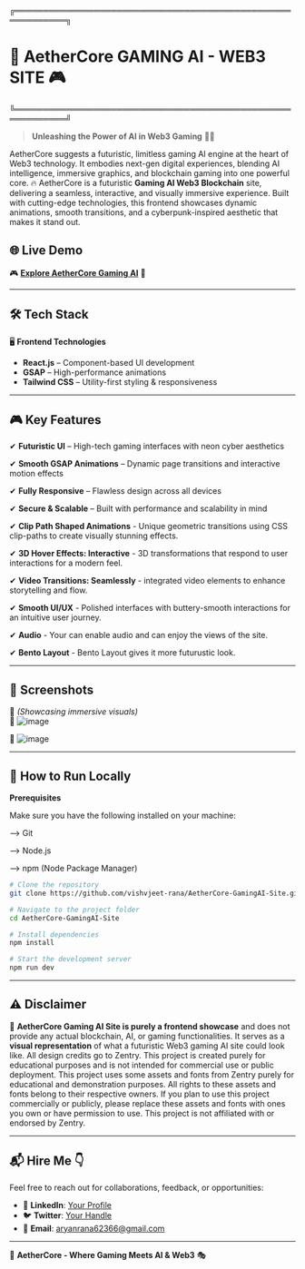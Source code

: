 ╔═══════════════════════════════════════════════════════════╗

                                                
   # 🚀  AetherCore GAMING AI - WEB3 SITE  🎮   
                                                

╚═══════════════════════════════════════════════════════════╝


> **Unleashing the Power of AI in Web3 Gaming** 🚀💡

AetherCore suggests a futuristic, limitless gaming AI engine at the heart of Web3 technology. It embodies next-gen digital experiences, blending AI intelligence, immersive graphics, and blockchain gaming into one powerful core. 🔥 AetherCore is a futuristic **Gaming AI Web3 Blockchain** site, delivering a seamless, interactive, and visually immersive experience. Built with cutting-edge technologies, this frontend showcases dynamic animations, smooth transitions, and a cyberpunk-inspired aesthetic that makes it stand out.

## 🌐 **Live Demo**
🎮 **[Explore AetherCore Gaming AI](https://vishvjeet-rana.github.io/AetherCore-GamingAI-Site/)** 🔗

---

## 🛠️ **Tech Stack**
🖥️ **Frontend Technologies**
- **React.js** – Component-based UI development
- **GSAP** – High-performance animations
- **Tailwind CSS** – Utility-first styling & responsiveness

---

## 🎮 **Key Features**
✔ **Futuristic UI** – High-tech gaming interfaces with neon cyber aesthetics

✔ **Smooth GSAP Animations** – Dynamic page transitions and interactive motion effects

✔ **Fully Responsive** – Flawless design across all devices

✔ **Secure & Scalable** – Built with performance and scalability in mind

✔ **Clip Path Shaped Animations** - Unique geometric transitions using CSS clip-paths to create visually stunning effects.

✔ **3D Hover Effects: Interactive** - 3D transformations that respond to user interactions for a modern feel.

✔ **Video Transitions: Seamlessly** - integrated video elements to enhance storytelling and flow.

✔ **Smooth UI/UX** - Polished interfaces with buttery-smooth interactions for an intuitive user journey.

✔ **Audio** - Your can enable audio and can enjoy the views of the site.

✔ **Bento Layout** - Bento Layout gives it more futurustic look.

---

## 📸 **Screenshots**
🚀 _(Showcasing immersive visuals)_  
🔹 ![image](https://github.com/user-attachments/assets/dc54ca24-b414-4606-8a14-9cd62af7c189)

🔹 ![image](https://github.com/user-attachments/assets/139ed860-e29b-49cf-8de8-1682ec73086d)

---

## 🚀 **How to Run Locally**

**Prerequisites**

Make sure you have the following installed on your machine:

--> Git

--> Node.js

--> npm (Node Package Manager)

```bash
# Clone the repository
git clone https://github.com/vishvjeet-rana/AetherCore-GamingAI-Site.git

# Navigate to the project folder
cd AetherCore-GamingAI-Site

# Install dependencies
npm install

# Start the development server
npm run dev
```

---

## ⚠️ **Disclaimer**
🚨 **AetherCore Gaming AI Site is purely a frontend showcase** and does not provide any actual blockchain, AI, or gaming functionalities. It serves as a **visual representation** of what a futuristic Web3 gaming AI site could look like. All design credits go to Zentry. This project is created purely for educational purposes and is not intended for commercial use or public deployment. This project uses some assets and fonts from Zentry purely for educational and demonstration purposes. All rights to these assets and fonts belong to their respective owners. If you plan to use this project commercially or publicly, please replace these assets and fonts with ones you own or have permission to use. This project is not affiliated with or endorsed by Zentry.

---

## 📬 **Hire Me 👇**
Feel free to reach out for collaborations, feedback, or opportunities:
- 🔗 **LinkedIn**: [Your Profile](https://www.linkedin.com/in/vishvjeet-rana/)
- 🐦 **Twitter**: [Your Handle](https://x.com/RVishvjeet_)
- 📩 **Email**: aryanrana62366@gmail.com

---

🎨 **AetherCore - Where Gaming Meets AI & Web3** 🎭


